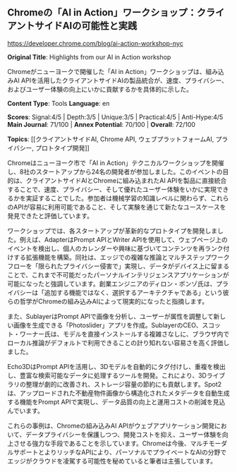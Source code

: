 ## Chromeの「AI in Action」ワークショップ：クライアントサイドAIの可能性と実践

https://developer.chrome.com/blog/ai-action-workshop-nyc

**Original Title**: Highlights from our AI in Action workshop

Chromeがニューヨークで開催した「AI in Action」ワークショップは、組み込みAI APIを活用したクライアントサイドAIの製品統合が、速度、プライバシー、およびユーザー体験の向上にいかに貢献するかを具体的に示した。

**Content Type**: Tools
**Language**: en

**Scores**: Signal:4/5 | Depth:3/5 | Unique:3/5 | Practical:4/5 | Anti-Hype:4/5
**Main Journal**: 71/100 | **Annex Potential**: 70/100 | **Overall**: 72/100

**Topics**: [[クライアントサイドAI, Chrome API, ウェブプラットフォームAI, プライバシー, プロトタイプ開発]]

Chromeはニューヨーク市で「AI in Action」テクニカルワークショップを開催し、8社のスタートアップから24名の開発者が参加しました。このイベントの目的は、クライアントサイドAIとChromeに組み込まれたAI APIを製品に直接統合することで、速度、プライバシー、そして優れたユーザー体験をいかに実現できるかを実証することでした。参加者は機械学習の知識レベルに関わらず、これらのAPIが容易に利用可能であること、そして実験を通じて新たなユースケースを発見できたと評価しています。

ワークショップでは、各スタートアップが革新的なプロトタイプを開発しました。例えば、AdapterはPrompt APIとWriter APIを使用して、ウェブページ上のイベントを検出し、個人のカレンダーや興味に基づいてコンテンツを再ランク付けする拡張機能を構築。同社は、エッジでの複雑な推論とマルチステップワークフローを「限られたプライバシー侵害で」実現し、データがデバイス上に留まることで、これまで不可能だったパーソナルインテリジェンスアプリケーションが可能になったと強調しています。創業エンジニアのディロン・ポンゾ氏は、プライバシーは「追加する機能ではなく、選択するアーキテクチャである」という彼らの哲学がChromeの組み込みAIによって現実的になったと指摘します。

また、SublayerはPrompt APIで画像を分析し、ユーザーが属性を調整して新しい画像を生成できる「Photoslider」アプリを作成。SublayerのCEO、スコット・ワーナー氏は、モデルを直接インストールする複雑さなしに、ブラウザ内でローカル推論がデフォルトで利用できることの計り知れない容易さを高く評価しました。

Echo3DはPrompt APIを活用し、3Dモデルを自動的にタグ付けし、重複を検出し、豊富な検索可能なデータに処理するツールを開発。これにより、3Dライブラリの整理が劇的に改善され、ストレージ容量の節約にも貢献します。Spot2は、アップロードされた不動産物件画像から構造化されたメタデータを自動生成する機能をPrompt APIで実現し、データ品質の向上と運用コストの削減を見込んでいます。

これらの事例は、Chromeの組み込みAI APIがウェブアプリケーション開発において、データプライバシーを保護しつつ、開発コストを抑え、ユーザー体験を向上させる強力な手段であることを示しています。Chromeは今後、マルチモーダルサポートとよりリッチなAPIにより、パーソナルでプライベートなAIの分野でエッジがクラウドを凌駕する可能性を秘めていると筆者は主張しています。